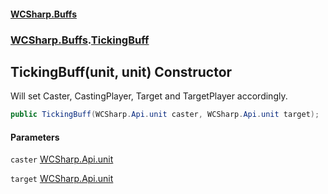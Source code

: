 #### [WCSharp\.Buffs](README.md 'README')
### [WCSharp\.Buffs](WCSharp.Buffs.md 'WCSharp\.Buffs').[TickingBuff](WCSharp.Buffs.TickingBuff.md 'WCSharp\.Buffs\.TickingBuff')

## TickingBuff\(unit, unit\) Constructor

Will set Caster, CastingPlayer, Target and TargetPlayer accordingly\.

```csharp
public TickingBuff(WCSharp.Api.unit caster, WCSharp.Api.unit target);
```
#### Parameters

<a name='WCSharp.Buffs.TickingBuff.TickingBuff(WCSharp.Api.unit,WCSharp.Api.unit).caster'></a>

`caster` [WCSharp\.Api\.unit](https://learn.microsoft.com/en-us/dotnet/api/wcsharp.api.unit 'WCSharp\.Api\.unit')

<a name='WCSharp.Buffs.TickingBuff.TickingBuff(WCSharp.Api.unit,WCSharp.Api.unit).target'></a>

`target` [WCSharp\.Api\.unit](https://learn.microsoft.com/en-us/dotnet/api/wcsharp.api.unit 'WCSharp\.Api\.unit')